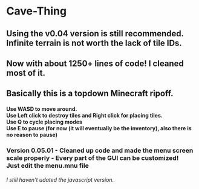 # Cave-Thing
## Using the v0.04 version is still recommended. Infinite terrain is not worth the lack of tile IDs.
## Now with about 1250+ lines of code! I cleaned most of it.
## Basically this is a topdown Minecraft ripoff.
#### Use WASD to move around. <br>Use Left click to destroy tiles and Right click for placing tiles. <br>Use Q to cycle placing modes<br>Use E to pause (for now (it will eventually be the inventory), also there is no reason to pause)
### Version 0.05.01 - Cleaned up code and made the menu screen scale properly - Every part of the GUI can be customized!<br>Just edit the menu.mnu file

###### I still haven't udated the javascript version.
